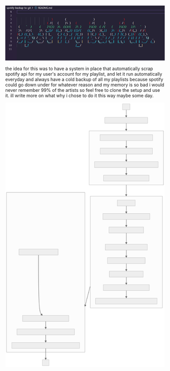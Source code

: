 
![banner](banner.png)

the idea for this was to have a system in place that automatically scrap spotify api for my user's account for my playlist, and let it run automatically everyday and always have a cold backup of all my playlists because spotify could go down under for whatever reason and my memory is so bad i would never remember 99% of the artists so feel free to clone the setup and use it. ill write more on what why i chose to do it this way maybe some day.

![highlevel overview](graph/mermaid-diagram-2023-10-08-023741.svg)
